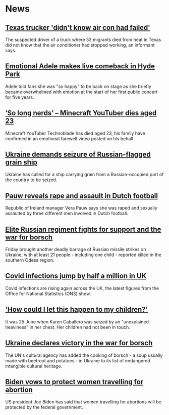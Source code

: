 # News
## [Texas trucker 'didn't know air con had failed'](https://www.bbc.com/news/world-us-canada-62018517)
The suspected driver of a truck where 53 migrants died from heat in Texas did not know that the air conditioner had stopped working, an informant says. 
## [Emotional Adele makes live comeback in Hyde Park](https://www.bbc.com/news/entertainment-arts-62014504)
Adele told fans she was "so happy" to be back on stage as she briefly became overwhelmed with emotion at the start of her first public concert for five years. 
## [‘So long nerds’ – Minecraft YouTuber dies aged 23](https://www.bbc.com/news/entertainment-arts-62006852)
Minecraft YouTuber Technoblade has died aged 23, his family have confirmed in an emotional farewell video posted on his behalf.
## [Ukraine demands seizure of Russian-flagged grain ship](https://www.bbc.com/news/world-europe-62010113)
Ukraine has called for a ship carrying grain from a Russian-occupied part of the country to be seized. 
## [Pauw reveals rape and assault in Dutch football](https://www.bbc.com/sport/football/62017262)
Republic of Ireland manager Vera Pauw says she was raped and sexually assaulted by three different men involved in Dutch football.
## [Elite Russian regiment fights for support and the war for borsch](https://www.bbc.com/news/world-europe-62013997)
Friday brought another deadly barrage of Russian missile strikes on Ukraine, with at least 21 people - including one child - reported killed in the southern Odesa region.
## [Covid infections jump by half a million in UK](https://www.bbc.com/news/health-62009230)
Covid infections are rising again across the UK, the latest figures from the Office for National Statistics (ONS) show.
## ['How could I let this happen to my children?'](https://www.bbc.com/news/world-us-canada-62002300)
It was 25 June when Karen Caballero was seized by an "unexplained heaviness" in her chest. Her children had not been in touch.
## [Ukraine declares victory in the war for borsch](https://www.bbc.com/news/world-europe-62013362)
The UN's cultural agency has added the cooking of borsch - a soup usually made with beetroot and potatoes - in Ukraine to its list of endangered intangible cultural heritage.
## [Biden vows to protect women travelling for abortion](https://www.bbc.com/news/world-us-canada-62018206)
 US president Joe Biden has said that women travelling for abortions will be protected by the federal government.
